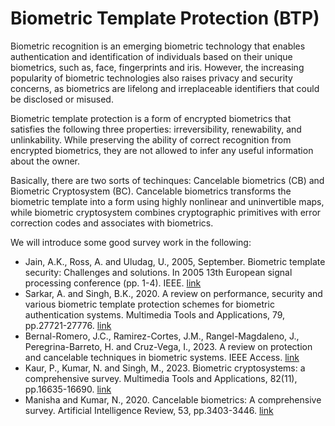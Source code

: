 # Biometric Template Protection (BTP)

Biometric recognition is an emerging biometric technology that enables authentication and identification of individuals based on their unique biometrics, such as, face, fingerprints and iris. However, the increasing popularity of biometric technologies also raises privacy and security concerns, as biometrics are lifelong and irreplaceable identifiers that could be disclosed or misused.

Biometric template protection is a form of encrypted biometrics that satisfies the following three properties: irreversibility, renewability, and unlinkability. While preserving the ability of correct recognition from encrypted biometrics, they are not allowed to infer any useful information about the owner.

Basically, there are two sorts of techinques: Cancelable biometrics (CB) and Biometric Cryptosystem (BC). Cancelable biometrics transforms the biometric template into a form using highly nonlinear and uninvertible maps, while biometric cryptosystem combines cryptographic primitives with error correction codes and associates with biometrics.

We will introduce some good survey work in the following:

- Jain, A.K., Ross, A. and Uludag, U., 2005, September. Biometric template security: Challenges and solutions. In 2005 13th European signal processing conference (pp. 1-4). IEEE. [link](https://ieeexplore.ieee.org/abstract/document/7078369/)
- Sarkar, A. and Singh, B.K., 2020. A review on performance, security and various biometric template protection schemes for biometric authentication systems. Multimedia Tools and Applications, 79, pp.27721-27776. [link](https://link.springer.com/article/10.1007/s11042-020-09197-7)
- Bernal-Romero, J.C., Ramirez-Cortes, J.M., Rangel-Magdaleno, J., Peregrina-Barreto, H. and Cruz-Vega, I., 2023. A review on protection and cancelable techniques in biometric systems. IEEE Access. [link](https://ieeexplore.ieee.org/document/10024954)
- Kaur, P., Kumar, N. and Singh, M., 2023. Biometric cryptosystems: a comprehensive survey. Multimedia Tools and Applications, 82(11), pp.16635-16690. [link](https://link.springer.com/article/10.1007/s11042-022-13817-9)
- Manisha and Kumar, N., 2020. Cancelable biometrics: A comprehensive survey. Artificial Intelligence Review, 53, pp.3403-3446. [link](https://link.springer.com/article/10.1007/s10462-019-09767-8)